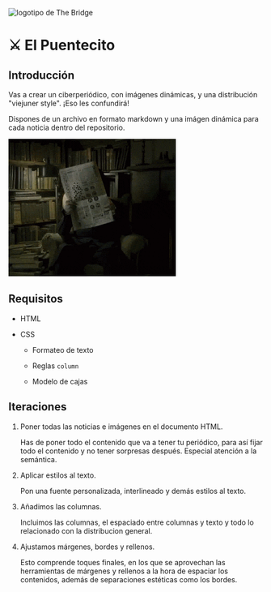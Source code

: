 ![logotipo de The Bridge](https://user-images.githubusercontent.com/27650532/77754601-e8365180-702b-11ea-8bed-5bc14a43f869.png "logotipo de The Bridge")

# :crossed_swords: El Puentecito #

## Introducción ##

Vas a crear un ciberperiódico, con imágenes dinámicas, y una distribución "viejuner style". ¡Eso les confundirá!

Dispones de un archivo en formato markdown y una imágen dinámica para cada noticia dentro del repositorio.

![](titulo.gif)

## Requisitos ##

- HTML

- CSS

    - Formateo de texto

    - Reglas `column`

    - Modelo de cajas

## Iteraciones ##

1. Poner todas las noticias e imágenes en el documento HTML.

    Has de poner todo el contenido que va a tener tu periódico, para así fijar todo el contenido y no tener sorpresas después. Especial atención a la semántica.

2. Aplicar estilos al texto.

    Pon una fuente personalizada, interlineado y demás estilos al texto.

3. Añadimos las columnas.

    Incluimos las columnas, el espaciado entre columnas y texto y todo lo relacionado con la distribucion general.

4. Ajustamos márgenes, bordes y rellenos.

    Esto comprende toques finales, en los que se aprovechan las herramientas de márgenes y rellenos a la hora de espaciar los contenidos, además de separaciones estéticas como los bordes.
